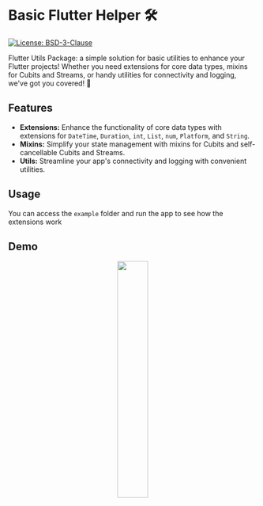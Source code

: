 # Basic Flutter Helper 🛠️

[![License: BSD-3-Clause][license_badge]][license_link]

Flutter Utils Package: a simple solution for basic utilities to enhance your Flutter projects! Whether you need extensions for core data types, mixins for Cubits and Streams, or handy utilities for connectivity and logging, we've got you covered! 🚀

## Features

- **Extensions:** Enhance the functionality of core data types with extensions for `DateTime`, `Duration`, `int`, `List`, `num`, `Platform`, and `String`.
- **Mixins:** Simplify your state management with mixins for Cubits and self-cancellable Cubits and Streams.
- **Utils:** Streamline your app's connectivity and logging with convenient utilities.

## Usage
 You can access the `example` folder and run the app to see how the extensions work

## Demo

<p align="center">
    <img width="35%" src="./assets/gifs/demo.gif">
</p>


[license_badge]: https://img.shields.io/badge/license-BSD-yellow.svg
[license_link]: https://opensource.org/license/bsd-3-clause
